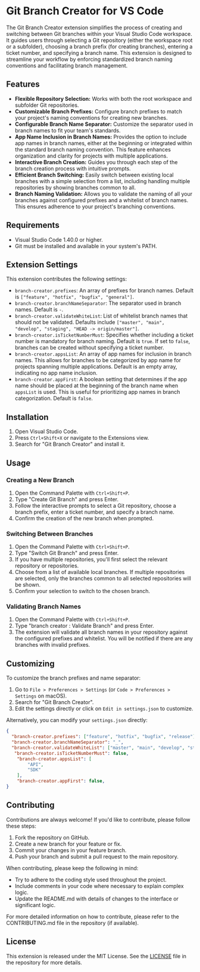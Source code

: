 # Git Branch Creator for VS Code

The Git Branch Creator extension simplifies the process of creating and switching between Git branches within your Visual Studio Code workspace. It guides users through selecting a Git repository (either the workspace root or a subfolder), choosing a branch prefix (for creating branches), entering a ticket number, and specifying a branch name. This extension is designed to streamline your workflow by enforcing standardized branch naming conventions and facilitating branch management.

## Features

- **Flexible Repository Selection:** Works with both the root workspace and subfolder Git repositories.
- **Customizable Branch Prefixes:** Configure branch prefixes to match your project's naming conventions for creating new branches.
- **Configurable Branch Name Separator:** Customize the separator used in branch names to fit your team's standards.
- **App Name Inclusion in Branch Names:** Provides the option to include app names in branch names, either at the beginning or integrated within the standard branch naming convention. This feature enhances organization and clarity for projects with multiple applications.
- **Interactive Branch Creation:** Guides you through each step of the branch creation process with intuitive prompts.
- **Efficient Branch Switching:** Easily switch between existing local branches with a simple selection from a list, including handling multiple repositories by showing branches common to all.
- **Branch Naming Validation:** Allows you to validate the naming of all your branches against configured prefixes and a whitelist of branch names. This ensures adherence to your project's branching conventions.

## Requirements

- Visual Studio Code 1.40.0 or higher.
- Git must be installed and available in your system's PATH.

## Extension Settings

This extension contributes the following settings:

- `branch-creator.prefixes`: An array of prefixes for branch names. Default is `["feature", "hotfix", "bugfix", "general"]`.
- `branch-creator.branchNameSeparator`: The separator used in branch names. Default is `-`.
- `branch-creator.validateWhiteList`: List of whitelist branch names that should not be validated. Defaults include `["master", "main", "develop", "staging", "HEAD -> origin/master"]`.
- `branch-creator.isTicketNumberMust`: Specifies whether including a ticket number is mandatory for branch naming. Default is `true`. If set to `false`, branches can be created without specifying a ticket number.
- `branch-creator.appsList`: An array of app names for inclusion in branch names. This allows for branches to be categorized by app name for projects spanning multiple applications. Default is an empty array, indicating no app name inclusion.
- `branch-creator.appFirst`: A boolean setting that determines if the app name should be placed at the beginning of the branch name when `appsList` is used. This is useful for prioritizing app names in branch categorization. Default is `false`.


## Installation

1. Open Visual Studio Code.
2. Press `Ctrl+Shift+X` or navigate to the Extensions view.
3. Search for "Git Branch Creator" and install it.

## Usage

### Creating a New Branch

1. Open the Command Palette with `Ctrl+Shift+P`.
2. Type "Create Git Branch" and press Enter.
3. Follow the interactive prompts to select a Git repository, choose a branch prefix, enter a ticket number, and specify a branch name.
4. Confirm the creation of the new branch when prompted.

### Switching Between Branches

1. Open the Command Palette with `Ctrl+Shift+P`.
2. Type "Switch Git Branch" and press Enter.
3. If you have multiple repositories, you'll first select the relevant repository or repositories.
4. Choose from a list of available local branches. If multiple repositories are selected, only the branches common to all selected repositories will be shown.
5. Confirm your selection to switch to the chosen branch.

### Validating Branch Names

1. Open the Command Palette with `Ctrl+Shift+P`.
2. Type "branch creator : Validate Branch" and press Enter.
3. The extension will validate all branch names in your repository against the configured prefixes and whitelist. You will be notified if there are any branches with invalid prefixes.

## Customizing

To customize the branch prefixes and name separator:

1. Go to `File > Preferences > Settings` (or `Code > Preferences > Settings` on macOS).
2. Search for "Git Branch Creator".
3. Edit the settings directly or click on `Edit in settings.json` to customize.

Alternatively, you can modify your `settings.json` directly:

```json
{
  "branch-creator.prefixes": ["feature", "hotfix", "bugfix", "release"],
  "branch-creator.branchNameSeparator": "_",
  "branch-creator.validateWhiteList": ["master", "main", "develop", "staging", "HEAD -> origin/master"],
   "branch-creator.isTicketNumberMust": false,
    "branch-creator.appsList": [
        "API",
        "SDK"
    ],
    "branch-creator.appFirst": false,
}
```

## Contributing

Contributions are always welcome! If you'd like to contribute, please follow these steps:

1. Fork the repository on GitHub.
2. Create a new branch for your feature or fix.
3. Commit your changes in your feature branch.
4. Push your branch and submit a pull request to the main repository.

When contributing, please keep the following in mind:
- Try to adhere to the coding style used throughout the project.
- Include comments in your code where necessary to explain complex logic.
- Update the README.md with details of changes to the interface or significant logic.

For more detailed information on how to contribute, please refer to the CONTRIBUTING.md file in the repository (if available).

## License

This extension is released under the MIT License. See the [LICENSE](LICENSE) file in the repository for more details.
